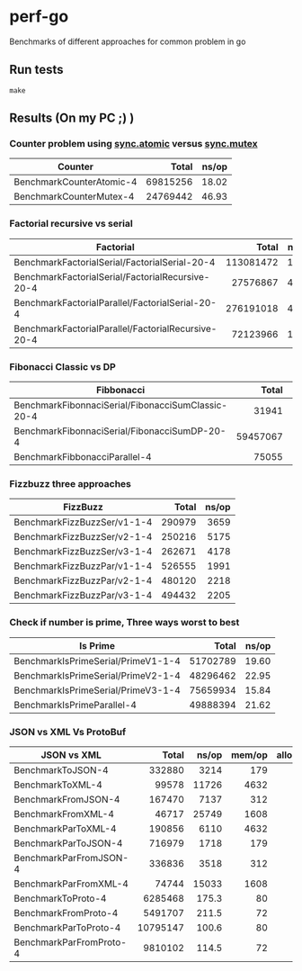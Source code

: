 # perf-go
Benchmarks of different approaches for common problem in go

## Run tests
```
make
```

## Results (On my PC ;) )

### Counter problem using [sync.atomic](https://pkg.go.dev/sync/atomic) versus [sync.mutex](https://pkg.go.dev/sync#Mutex)
|Counter|Total|ns/op|
|-|-:|-:|
|BenchmarkCounterAtomic-4|69815256|18.02|
|BenchmarkCounterMutex-4|24769442|46.93|

### Factorial recursive vs serial
|Factorial|Total|ns/op|
|-|-:|-:|
|BenchmarkFactorialSerial/FactorialSerial-20-4|113081472|10.46|
|BenchmarkFactorialSerial/FactorialRecursive-20-4|27576867|40.32|
|BenchmarkFactorialParallel/FactorialSerial-20-4|276191018|4.326|
|BenchmarkFactorialParallel/FactorialRecursive-20-4|72123966|15.11|

### Fibonacci Classic vs DP
|Fibbonacci|Total|ns/op|
|-|-:|-:|
|BenchmarkFibonnaciSerial/FibonacciSumClassic-20-4|31941|37669|
|BenchmarkFibonnaciSerial/FibonacciSumDP-20-4|59457067|18.42|
|BenchmarkFibbonacciParallel-4|75055|15622|

### Fizzbuzz three approaches
|FizzBuzz|Total|ns/op|
|-|-:|-:|
|BenchmarkFizzBuzzSer/v1-1-4|290979|3659|
|BenchmarkFizzBuzzSer/v2-1-4|250216|5175|
|BenchmarkFizzBuzzSer/v3-1-4|262671|4178|
|BenchmarkFizzBuzzPar/v1-1-4|526555|1991|
|BenchmarkFizzBuzzPar/v2-1-4|480120|2218|
|BenchmarkFizzBuzzPar/v3-1-4|494432|2205|

### Check if number is prime, Three ways worst to best
|Is Prime|Total|ns/op|
|-|-:|-:|
|BenchmarkIsPrimeSerial/PrimeV1-1-4|51702789|19.60|
|BenchmarkIsPrimeSerial/PrimeV2-1-4|48296462|22.95|
|BenchmarkIsPrimeSerial/PrimeV3-1-4|75659934|15.84|
|BenchmarkIsPrimeParallel-4|49888394|21.62|


### JSON vs XML Vs ProtoBuf
|JSON vs XML|Total|ns/op|mem/op|alloc/op|
|-|-:|-:|-:|-:|
|BenchmarkToJSON-4|332880|3214|179|3|
|BenchmarkToXML-4|99578|11726|4632|11|
|BenchmarkFromJSON-4|167470|7137|312|7|
|BenchmarkFromXML-4|46717|25749|1608|34|
|BenchmarkParToXML-4|190856|6110|4632|11|
|BenchmarkParToJSON-4|716979|1718|179|3|
|BenchmarkParFromJSON-4|336836|3518|312|7|
|BenchmarkParFromXML-4|74744|15033|1608|34|
|BenchmarkToProto-4|6285468|175.3|80|2|
|BenchmarkFromProto-4|5491707|211.5|72|2|
|BenchmarkParToProto-4|10795147|100.6|80|2|
|BenchmarkParFromProto-4|9810102|114.5|72|2|